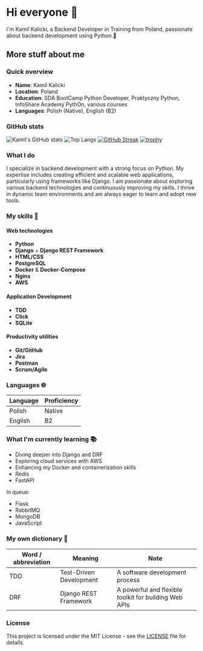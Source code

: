 # Hi everyone 👋

I'm Kamil Kalicki, a Backend Developer in Training from Poland, passionate about backend development using Python.🐍

## More stuff about me

### Quick overview

- **Name**: Kamil Kalicki
- **Location**: Poland
- **Education**: SDA BootCamp Python Developer, Praktyczny Python, InfoShare Academy PythOn, various courses
- **Languages**: Polish (Native), English (B2)
 
### GitHub stats

![Kamil's GitHub stats](https://github-readme-stats.vercel.app/api?username=Kali2114&show_icons=true&theme=radical)
![Top Langs](https://github-readme-stats.vercel.app/api/top-langs/?username=Kali2114&layout=compact&theme=radical)
[![GitHub Streak](https://github-readme-streak-stats.herokuapp.com/?user=Kali2114&theme=radical)](https://git.io/streak-stats)
[![trophy](https://github-profile-trophy.vercel.app/?username=Kali2114&theme=radical)](https://github.com/ryo-ma/github-profile-trophy)



### What I do

I specialize in backend development with a strong focus on Python. My expertise includes creating efficient and scalable web applications, particularly using frameworks like Django. I am passionate about exploring various backend technologies and continuously improving my skills. I thrive in dynamic team environments and am always eager to learn and adopt new tools.

### My skills 📜

#### Web technologies
- **Python** 
- **Django** + **Django REST Framework**
- **HTML/CSS** 
- **PostgreSQL** 
- **Docker** & **Docker-Compose** 
- **Nginx**
- **AWS**

#### Application Development
- **TDD**
- **Click**
- **SQLite**

#### Productivity utilities
- **Git/GitHub**
- **Jira**
- **Postman**
- **Scrum/Agile**

### Languages 🌐

| Language | Proficiency |
|----------|-------------|
| Polish   | Native      |
| English  | B2          |

### What I'm currently learning 📚

- Diving deeper into Django and DRF
- Exploring cloud services with AWS
- Enhancing my Docker and containerization skills
- Redis
- FastAPI

In queue:

- Flask
- RabbitMQ
- MongoDB
- JavaScript


### My own dictionary 📕

| Word / abbreviation | Meaning                               | Note                      |
|---------------------|---------------------------------------|---------------------------|
| TDD                 | Test-Driven Development               | A software development process |
| DRF                 | Django REST Framework                 | A powerful and flexible toolkit for building Web APIs |

### License

This project is licensed under the MIT License - see the [LICENSE](LICENSE) file for details.

